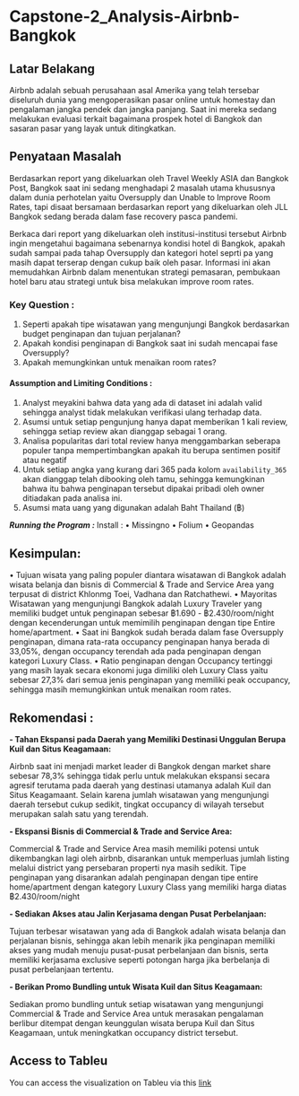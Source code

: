 # Capstone-2_Analysis-Airbnb-Bangkok

## Latar Belakang 

Airbnb adalah sebuah perusahaan asal Amerika yang telah tersebar diseluruh dunia yang mengoperasikan pasar online untuk homestay dan pengalaman jangka pendek dan jangka panjang. Saat ini mereka sedang melakukan evaluasi terkait bagaimana prospek hotel di Bangkok dan sasaran pasar yang layak untuk ditingkatkan.

## Penyataan Masalah

Berdasarkan report yang dikeluarkan oleh Travel Weekly ASIA dan Bangkok Post, Bangkok saat ini sedang menghadapi 2 masalah utama khususnya dalam dunia perhotelan yaitu Oversupply dan Unable to Improve Room Rates, tapi disaat bersamaan berdasarkan report yang dikeluarkan oleh JLL Bangkok sedang berada dalam fase recovery pasca pandemi.

Berkaca dari report yang dikeluarkan oleh institusi-institusi tersebut Airbnb ingin mengetahui bagaimana sebenarnya kondisi hotel di Bangkok, apakah sudah sampai pada tahap Oversupply dan kategori hotel seprti pa yang masih dapat terserap dengan cukup baik oleh pasar. Informasi ini akan memudahkan Airbnb dalam menentukan strategi pemasaran, pembukaan hotel baru atau strategi untuk bisa melakukan improve room rates.

### Key Question :
1.	Seperti apakah tipe wisatawan yang mengunjungi Bangkok berdasarkan budget penginapan dan tujuan perjalanan?
2.	Apakah kondisi penginapan di Bangkok saat ini sudah mencapai fase Oversupply?
3.	Apakah memungkinkan untuk menaikan room rates?

#### Assumption and Limiting Conditions :
1.	Analyst meyakini bahwa data yang ada di dataset ini adalah valid sehingga analyst tidak melakukan verifikasi ulang terhadap data.
2.	Asumsi untuk setiap pengunjung hanya dapat memberikan 1 kali review, sehingga setiap review akan dianggap sebagai 1 orang.
3.	Analisa popularitas dari total review hanya menggambarkan seberapa populer tanpa mempertimbangkan apakah itu berupa sentimen positif atau negatif
4.	Untuk setiap angka yang kurang dari 365 pada kolom `availability_365` akan dianggap telah dibooking oleh tamu, sehingga kemungkinan bahwa itu bahwa penginapan tersebut dipakai pribadi oleh owner ditiadakan pada analisa ini.
5.	Asumsi mata uang yang digunakan adalah Baht Thailand (฿)

***Running the Program :***
Install : 
•	Missingno
•	Folium
•	Geopandas

## Kesimpulan:
•	Tujuan wisata yang paling populer diantara wisatawan di Bangkok adalah wisata belanja dan bisnis di Commercial & Trade and Service Area yang terpusat di district Khlonmg Toei, Vadhana dan Ratchathewi.
•	Mayoritas Wisatawan yang mengunjungi Bangkok adalah Luxury Traveler yang memiliki budget untuk penginapan sebesar ฿1.690 - ฿2.430/room/night dengan kecenderungan untuk memimilih penginapan dengan tipe Entire home/apartment.
•	Saat ini Bangkok sudah berada dalam fase Oversupply penginapan, dimana rata-rata occupancy penginapan hanya berada di 33,05%, dengan occupancy terendah ada pada penginapan dengan kategori Luxury Class. 
•	Ratio penginapan dengan Occupancy tertinggi yang masih layak secara ekonomi juga dimiliki oleh Luxury Class yaitu sebesar 27,3% dari semua jenis penginapan yang memiliki peak occupancy, sehingga masih memungkinkan untuk menaikan room rates.

## Rekomendasi :

**- Tahan Ekspansi pada Daerah yang Memiliki Destinasi Unggulan Berupa Kuil dan Situs Keagamaan:**

Airbnb saat ini menjadi market leader di Bangkok dengan market share sebesar 78,3% sehingga tidak perlu untuk melakukan ekspansi secara agresif terutama pada daerah yang destinasi utamanya adalah Kuil dan Situs Keagamaant. Selain karena jumlah wisatawan yang mengunjungi daerah tersebut cukup sedikit, tingkat occupancy di wilayah tersebut merupakan salah satu yang terendah.

**- Ekspansi Bisnis di Commercial & Trade and Service Area:**

Commercial & Trade and Service Area masih memiliki potensi untuk dikembangkan lagi oleh airbnb, disarankan untuk memperluas jumlah listing melalui district yang persebaran properti nya masih sedikit. Tipe penginapan yang disarankan adalah penginapan dengan tipe entire home/apartment dengan kategory Luxury Class yang memiliki harga diatas ฿2.430/room/night

**- Sediakan Akses atau Jalin Kerjasama dengan Pusat Perbelanjaan:**

Tujuan terbesar wisatawan yang ada di Bangkok adalah wisata belanja dan perjalanan bisnis, sehingga akan lebih menarik jika penginapan memiliki akses yang mudah menuju pusat-pusat perbelanjaan dan bisnis, serta memiliki kerjasama exclusive seperti potongan harga jika berbelanja di pusat perbelanjaan tertentu.

**- Berikan Promo Bundling untuk Wisata Kuil dan Situs Keagamaan:**

Sediakan promo bundling untuk setiap wisatawan yang mengunjungi Commercial & Trade and Service Area untuk merasakan pengalaman berlibur ditempat dengan keunggulan wisata berupa Kuil dan Situs Keagamaan, untuk meningkatkan occupancy district tersebut.


## Access to Tableu

You can access the visualization on Tableu via this [link](https://public.tableau.com/app/profile/hans.bonnie/viz/AirbnbAnalysis-HansBonnie/HomeDashboard?publish=yes)

